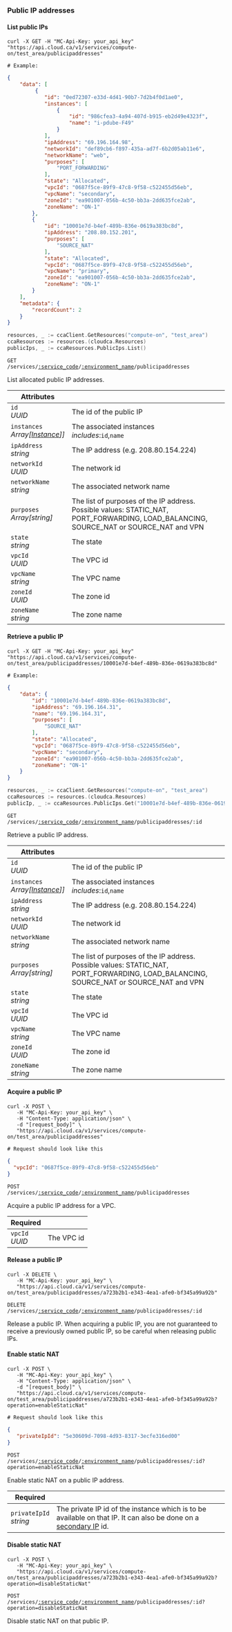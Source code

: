 ### Public IP addresses

#### List public IPs

```shell
curl -X GET -H "MC-Api-Key: your_api_key"
"https://api.cloud.ca/v1/services/compute-on/test_area/publicipaddresses"

# Example:
```
```json
{
    "data": [
         {
            "id": "0ed72307-e33d-4d41-90b7-7d2b4f0d1ae0",
            "instances": [
                {
                    "id": "986cfea3-4a94-407d-b915-eb2d49e4323f",
                    "name": "i-pdube-F49"
                }
            ],
            "ipAddress": "69.196.164.98",
            "networkId": "def89cb6-f897-435a-ad7f-6b2d05ab11e6",
            "networkName": "web",
            "purposes": [
                "PORT_FORWARDING"
            ],
            "state": "Allocated",
            "vpcId": "0687f5ce-89f9-47c8-9f58-c522455d56eb",
            "vpcName": "secondary",
            "zoneId": "ea901007-056b-4c50-bb3a-2dd635fce2ab",
            "zoneName": "ON-1"
        },
        {
            "id": "10001e7d-b4ef-489b-836e-0619a383bc8d",
            "ipAddress": "208.80.152.201",
            "purposes": [
                "SOURCE_NAT"
            ],
            "state": "Allocated",
            "vpcId": "0687f5ce-89f9-47c8-9f58-c522455d56eb",
            "vpcName": "primary",
            "zoneId": "ea901007-056b-4c50-bb3a-2dd635fce2ab",
            "zoneName": "ON-1"
        }
    ],
    "metadata": {
        "recordCount": 2
    }
}
```
```go
resources, _ := ccaClient.GetResources("compute-on", "test_area")
ccaResources := resources.(cloudca.Resources)
publicIps, _ := ccaResources.PublicIps.List()
```

<code>GET /services/<a href="#service-connections">:service_code</a>/<a href="#environments">:environment_name</a>/publicipaddresses</code>

List allocated public IP addresses.

Attributes | &nbsp;
---------- | -----
`id`<br/>*UUID* | The id of the public IP
`instances`<br/>*Array[[Instance](#instances)]]* | The associated instances <br/>*includes*:`id`,`name`
`ipAddress`<br/>*string* | The IP address (e.g. 208.80.154.224)
`networkId`<br/>*UUID* | The network id
`networkName`<br/>*string* | The associated network name
`purposes`<br/>*Array[string]* | The list of purposes of the IP address. Possible values: STATIC_NAT, PORT_FORWARDING, LOAD_BALANCING, SOURCE_NAT or SOURCE_NAT and VPN
`state`<br/>*string* | The state
`vpcId`<br/>*UUID* | The VPC id
`vpcName`<br/>*string* | The VPC name
`zoneId`<br/>*UUID* | The zone id
`zoneName`<br/>*string* | The zone name

#### Retrieve a public IP

```shell
curl -X GET -H "MC-Api-Key: your_api_key"
"https://api.cloud.ca/v1/services/compute-on/test_area/publicipaddresses/10001e7d-b4ef-489b-836e-0619a383bc8d"

# Example:
```
```json
{
    "data": {
        "id": "10001e7d-b4ef-489b-836e-0619a383bc8d",
        "ipAddress": "69.196.164.31",
        "name": "69.196.164.31",
        "purposes": [
            "SOURCE_NAT"
        ],
        "state": "Allocated",
        "vpcId": "0687f5ce-89f9-47c8-9f58-c522455d56eb",
        "vpcName": "secondary",
        "zoneId": "ea901007-056b-4c50-bb3a-2dd635fce2ab",
        "zoneName": "ON-1"
    }
}
```
```go
resources, _ := ccaClient.GetResources("compute-on", "test_area")
ccaResources := resources.(cloudca.Resources)
publicIp, _ := ccaResources.PublicIps.Get("10001e7d-b4ef-489b-836e-0619a383bc8d")
```

<code>GET /services/<a href="#service-connections">:service_code</a>/<a href="#environments">:environment_name</a>/publicipaddresses/:id</code>

Retrieve a public IP address.

Attributes | &nbsp;
---------- | -----
`id`<br/>*UUID* | The id of the public IP
`instances`<br/>*Array[[Instance](#instances)]]* | The associated instances <br/>*includes*:`id`,`name`
`ipAddress`<br/>*string* | The IP address (e.g. 208.80.154.224)
`networkId`<br/>*UUID* | The network id
`networkName`<br/>*string* | The associated network name
`purposes`<br/>*Array[string]* | The list of purposes of the IP address. Possible values: STATIC_NAT, PORT_FORWARDING, LOAD_BALANCING, SOURCE_NAT or SOURCE_NAT and VPN
`state`<br/>*string* | The state
`vpcId`<br/>*UUID* | The VPC id
`vpcName`<br/>*string* | The VPC name
`zoneId`<br/>*UUID* | The zone id
`zoneName`<br/>*string* | The zone name

#### Acquire a public IP

```shell
curl -X POST \
   -H "MC-Api-Key: your_api_key" \
   -H "Content-Type: application/json" \
   -d "[request_body]" \
   "https://api.cloud.ca/v1/services/compute-on/test_area/publicipaddresses"

# Request should look like this
```
```json
{
  "vpcId": "0687f5ce-89f9-47c8-9f58-c522455d56eb"
}
```

<code>POST /services/<a href="#service-connections">:service_code</a>/<a href="#environments">:environment_name</a>/publicipaddresses</code>

Acquire a public IP address for a VPC.

Required | &nbsp;
---------- | -----
`vpcId`<br/>*UUID* | The VPC id


#### Release a public IP

```shell
curl -X DELETE \
   -H "MC-Api-Key: your_api_key" \
   "https://api.cloud.ca/v1/services/compute-on/test_area/publicipaddresses/a723b2b1-e343-4ea1-afe0-bf345a99a92b"
```

<code>DELETE /services/<a href="#service-connections">:service_code</a>/<a href="#environments">:environment_name</a>/publicipaddresses/:id</code>

Release a public IP. When acquiring a public IP, you are not guaranteed to receive a previously owned public IP, so be careful when releasing public IPs.

#### Enable static NAT

```shell
curl -X POST \
   -H "MC-Api-Key: your_api_key" \
   -H "Content-Type: application/json" \
   -d "[request_body]" \
   "https://api.cloud.ca/v1/services/compute-on/test_area/publicipaddresses/a723b2b1-e343-4ea1-afe0-bf345a99a92b?operation=enableStaticNat"

# Request should look like this
```
```json
{
   "privateIpId": "5e30609d-7098-4d93-8317-3ecfe316ed00"
}
```

<code>POST /services/<a href="#service-connections">:service_code</a>/<a href="#environments">:environment_name</a>/publicipaddresses/:id?operation=enableStaticNat</code>

Enable static NAT on a public IP address.

Required | &nbsp;
---------- | -----
`privateIpId`<br/>*string* | The private IP id of the instance which is to be available on that IP. It can also be done on a [secondary IP](#secondary-ip) id.

#### Disable static NAT

```shell
curl -X POST \
   -H "MC-Api-Key: your_api_key" \
   "https://api.cloud.ca/v1/services/compute-on/test_area/publicipaddresses/a723b2b1-e343-4ea1-afe0-bf345a99a92b?operation=disableStaticNat"

```

<code>POST /services/<a href="#service-connections">:service_code</a>/<a href="#environments">:environment_name</a>/publicipaddresses/:id?operation=disableStaticNat</code>

Disable static NAT on that public IP.
